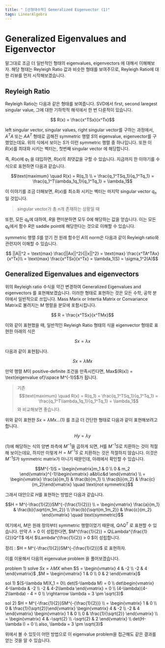 ```yaml
---
title: " [선형대수학] Generalized Eigenvector (1)"
tags: LinearAlgebra
---
```


# Generalized Eigenvalues and Eigenvector

말그대로 조금 더 일반적인 형태의 eigenvalues, eigenvectors 에 대해서 이해해보자. 해당 형태는 Reyleigh Ratio 값과 비슷한 형태를 보여주므로, Reyleigh Ratio에 대한 리뷰를 먼저 시작해보겠습니다.

## Reyleigh Ratio
Reyleigh Ratio는 다음과 같은 형태를 보여줍니다. SVD에서 first, second laregest singular value, 그에 대한 기하학적 해석에서 한 번 다룬적이 있습니다.

$$ R(x) = \frac{x^TSx}{x^Tx}$$

left singular vector, singular values, right singular vector를 구하는 과정에서, $A^TA$ 또는 $AA^T$ 형태로 곱해진 symmetric 행렬 $S$의 eigenvalue, eigenvector를 구했었는데요. 위의 식에서 보이는 $S$가 이런 symmetric 행렬 중 하나입니다. 또한 이 $R(x)$를 최대화 시키는 벡터는, 첫번째 singular vector 에 해당합니다.

즉, $R(x)$에  $q_1$ 을 대입하면, $R(x)$의 최댓값을 구할 수 있습니다. 지금까지 한 이야기를 수식으로 표현하면 다음과 같습니다.

$$\text{maximum} \quad R(x) = R(q_1) \\ = \frac{q_1^TSq_1}{q_1^Tq_1} = \frac{q_1^T\lambda_1q_1}{q_1^Tq_1} =
\lambda_1$$

이 이야기를 조금 더해보면, $R(x)$를 최소화 시키는 벡터는 마지막 singular vector $q_n$일 것입니다.
> singular vector가 총 n개 존재하는 상황일 때

또한, 모든 $q_k$에 대하여, $R$을 편미분하면 모두 0에 해당하는 값을 얻습니다. 이는 모든 $q_k$에서 함수 $R$은 saddle point에 해당한다는 것으로 이해할 수 있습니다.

symmetric 행렬 $S$를 얻기 전 원래 함수인 $A$의 norm은 다음과 같이 Reyleigh ratio와 관련지어 이해할 수 있습니다.

$$ ||A||^2 = \text{max} \frac{||Ax||^2}{||x||^2} = \text{max} \frac{x^TA^TAx}{x^Tx}\\ = \text{max} \frac{x^TSx}{x^Tx} = \lambda_1(S) = \sigma_1^2(A)$$

## Generalized Eigenvalues and eigenvectors
위의 Reyleigh ratio 수식을 약간 변경하여 Generalized Eigenvalues and eigenvectors 를 표현해보겠습니다. 이러한 형태로 표현하는 것은 모든 수학, 공학 분야에서 일반적으로 쓰입니다. Mass Marix or Intertia Matrix or Convariance Matrix로 불려지는 $M$ 행렬을 분모에 포함시킵니다.

$$ R = \frac{x^TSx}{x^TMx}$$

이와 같이 표현했을 때, 일반적인 Reyleigh Ratio 형태의 식을 eigenvector 형태로 표현한 아래의 식은

$$ Sx = \lambda x$$

다음과 같이 표현됩니다.

$$ Sx = \lambda Mx$$

만약 행렬 $M$이 positive-definite 조건을 만족시킨다면, Max$(R(x)) = \text{eigenvalue of}\space M^{-1}S$가 됩니다.

> 기존 $$\text{maximum} \quad R(x) = R(q_1) = \frac{q_1^TSq_1}{q_1^Tq_1} = \frac{q_1^T\lambda_1q_1}{q_1^Tq_1} =
\lambda_1$$ 와 비교해보면 좋습니다.

위와 같이 표현한 $Sx = \lambda Mx \dots (1)$ 를 조금 더 간단한 형태로 다음과 같이 표현해보려고 합니다.

$$Hy = \lambda y$$

(1)에 해당하는 식의 양변 좌측에 $M^{-1}$을 곱하게 되면, $H$를 $M^{-1}S$로 치환하는 것이 적절해 보이는데요, 하지만 이렇게 $H = M^{-1}S$ 로 치환하는 것은 적절하지 않습니다. 이것은 $M^{-1}S$가 symmetric matrix가 아니기 때문인데, 아래에서 확인할 수 있습니다.

$$M^{-1}S = \begin{vmatrix}m_1 & 0 \\ 0 & m_2 \end{vmatrix}^{-1}\begin{vmatrix} a&b\\c&d  \end{vmatrix} \\ = \begin{vmatrix} \frac{a}{m_1} & \frac{b}{m_1} \\ \frac{b}{m_2} & \frac{c}{m_2}\end{vmatrix} \quad \text{not symmetric}$$

그래서 대안으로 $H$를 표현하는 방법은 다음과 같습니다.

$$H = M^{-\frac{1}{2}}SM^{-{\frac{1}{2}}} \\ =  \begin{vmatrix} \frac{a}{m_1} & \frac{b}{\sqrt{m_1m_2}} \\ \frac{b}{\sqrt{m_1m_2}} & \frac{c}{m_2}  \end{vmatrix} \quad \text{symmetric}$$

여기에서, $M$은 원래 정의부터 symmetric 행렬이었기 때문에, $Q\Lambda Q^T$ 로 표현할 수 있습니다. 만약 $\Lambda > 0$ 이 성립한다면, $M^{\frac{1}{2}} = Q\Lambda^{\frac{1}{2}}Q^T$ 에서 $\Lambda^{\frac{1}{2}} > 0 $이 성립합니다.

정리 : $H = M^{-\frac{1}{2}}SM^{-{\frac{1}{2}}}$ 로 표현하자.

이를 이용해서 다음의 eigenvalue problem 을 풀어보겠습니다.

problem 1) solve $Sx = \lambda MX$ when $S = \begin{vmatrix} 4 & -2 \\ -2 & 4 \end{vmatrix}$ ,$M = \begin{vmatrix} 1 & 0 \\ 0 & 2 \end{vmatrix}$

sol 1) $(S-\lambda M)X_1 = 0\\ det(S-\lambda M) = 0 \\ det\begin{vmatrix} 4-\lambda & -2 \\ -2 & 4-2\lambda \end{vmatrix} = 0 \\ (4-\lambda)(4-2\lambda) - 4 = 0 \\ \rightarrow \lambda  = 3 \pm \sqrt{3}$ 

sol 2) $H = M^{-\frac{1}{2}}SM^{-{\frac{1}{2}}} \\ = \begin{vmatrix} 1 & 0 \\ 0 & \frac{1}{\sqrt{2}}\end{vmatrix} \begin{vmatrix} 4 & -2 \\ -2 & 4 \end{vmatrix} \begin{vmatrix} 1 & 0 \\ 0 & \frac{1}{\sqrt{2}} \end{vmatrix} \\ = \begin{vmatrix} 4 & -\sqrt{2} \\ -\sqrt{2} & 2 \end{vmatrix} \\ det(H-\lambda I) = 0 \\ also, \lambda  = 3 \pm \sqrt{3}$

위에서 볼 수 있듯이 어떤 방법으로 이 eigenvalue problem을 접근해도 같은 결과를 얻는 것을 알 수 있습니다.
